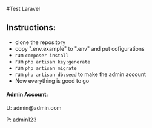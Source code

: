 #Test Laravel
## Instructions:
<ul>
<li>clone the repository</li>
<li>copy ".env.example" to ".env" and put cofigurations</li>
<li>run <code>composer install</code></li>
<li>run <code>php artisan key:generate</code></li>
<li>run <code>php artisan migrate</code></li>
<li>run <code>php artisan db:seed</code> to make the admin account</li>
<li>Now everything is good to go</li>
</ul>

#### Admin Account:
<p>U: admin@admin.com </p>
<p>P: admin123</p>
